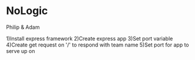# NoLogic

Philip &amp; Adam

1)Install express framework
2)Create express app
3)Set port variable
4)Create get request on '/' to respond with team name
5)Set port for app to serve up on
